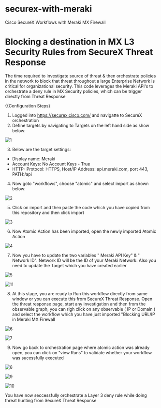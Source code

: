 # securex-with-meraki
Cisco SecureX Workflows with Meraki MX Firewall


# Blocking a destination in MX L3 Security Rules from SecureX Threat Response

The time required to investigate source of threat & then orchestrate policies in the network to block that threat throughout a large Enterprise Network is critical for organizational security. This code leverages the Meraki API's to orchestrate a deny rule in MX Security policies, which can be trigger directly from Threat Response


{{Configuration Steps}

1) Logged into https://securex.cisco.com/ and navigatte to SecureX orchestration
2) Define targets by navigating to Targets on the left hand side as show below:

![1](https://user-images.githubusercontent.com/86117124/122742851-bb71f800-d2c9-11eb-8ab1-09cabf632339.png)

3) Below are the target settings:

- Display name: Meraki
- Account Keys: No Account Keys - True
- HTTP- Protocol: HTTPS, Host/IP Address: api.meraki.com, port 443, PATH:/api

4) Now goto "workflows", choose "atomic" and select import as shown below:

![2](https://user-images.githubusercontent.com/86117124/122753545-c3d03000-d2d5-11eb-8451-a9a5a20d3bcc.png)

5) Click on import and then paste the code which you have copied from this repository and then click import

![3](https://user-images.githubusercontent.com/86117124/122753560-c92d7a80-d2d5-11eb-93d9-71db401edf23.png)

6) Now Atomic Action has been imported, open the newly imported Atomic Action

![4](https://user-images.githubusercontent.com/86117124/122753569-cdf22e80-d2d5-11eb-93b8-626155edcaa9.png)

7) Now you have to update the two variables " Meraki API Key" & " Network ID". Network ID will be the ID of your Meraki Network. Also you need to update the Target which you have created earlier

![5](https://user-images.githubusercontent.com/86117124/122753578-d2b6e280-d2d5-11eb-91b9-1443633537c6.png)

![11](https://user-images.githubusercontent.com/86117124/122755965-19f2a280-d2d9-11eb-9337-1f89959c6ab8.png)

8) At this stage, you are ready to Run this workflow directly from same window or you can execute this from SecureX Threat Response. Open the threat response page, start any investigation and then from the observable graph, you can righ click on any observable ( IP or Domain ) and select the workflow which you have just imported "Blocking URL/IP in Meraki MX Firewall

![6](https://user-images.githubusercontent.com/86117124/122753593-d6e30000-d2d5-11eb-8bc5-6831597cfb3d.png)

![7](https://user-images.githubusercontent.com/86117124/122753609-dc404a80-d2d5-11eb-9aea-4092e17aecb7.png)

9) Now go back to orchestration page where atomic action was already open, you can click on "view Runs" to validate whether your workflow was sucessfully executed

![8](https://user-images.githubusercontent.com/86117124/122753624-e19d9500-d2d5-11eb-96ec-27426ca89a43.png)

![9](https://user-images.githubusercontent.com/86117124/122753638-e5311c00-d2d5-11eb-9e9c-72fcd63955dd.png)

![10](https://user-images.githubusercontent.com/86117124/122753654-e8c4a300-d2d5-11eb-82ec-58a09a2afa06.png)

You have now seccessfully orchestrate a Layer 3 deny rule while doing threat hunting from SexureX Threat Response
